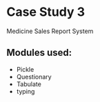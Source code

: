 # Case Study 3

Medicine Sales Report System

## Modules used:
- Pickle
- Questionary
- Tabulate
- typing